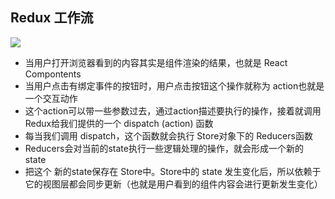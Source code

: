 ## Redux 工作流

![](https://img-blog.csdnimg.cn/20191116113212396.png)

+ 当用户打开浏览器看到的内容其实是组件渲染的结果，也就是 React Compontents
+ 当用户点击有绑定事件的按钮时，用户点击按钮这个操作就称为 action也就是一个交互动作
+ 这个action可以带一些参数过去，通过action描述要执行的操作，接着就调用Redux给我们提供的一个 dispatch (action) 函数
+ 每当我们调用 dispatch，这个函数就会执行 Store对象下的 Reducers函数
+ Reducers会对当前的state执行一些逻辑处理的操作，就会形成一个新的 state
+ 把这个 新的state保存在 Store中。Store中的 state 发生变化后，所以依赖于它的视图层都会同步更新（也就是用户看到的组件内容会进行更新发生变化）